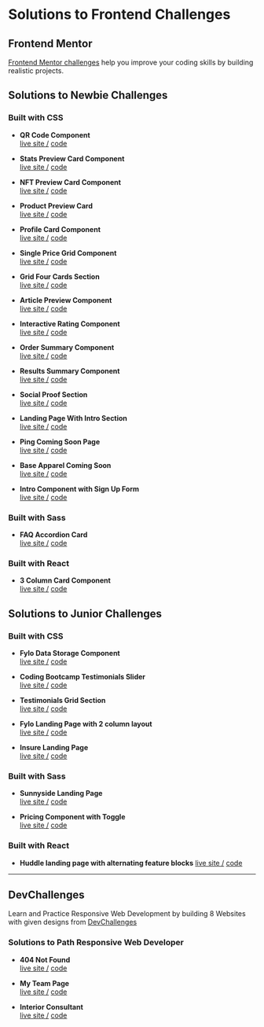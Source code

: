 # Solutions to Frontend Challenges

## Frontend Mentor
[Frontend Mentor challenges](https://www.frontendmentor.io/) help you improve your coding skills by building realistic projects.

## Solutions to Newbie Challenges

### Built with CSS

  - **QR Code Component**  
   [live site /](https://amansgz.github.io/css-qr-code-component/)  [code](https://github.com/amansgz/css-qr-code-component)

  - **Stats Preview Card Component**  
  [live site /](https://amansgz.github.io/css-stats-preview-card-component/)  [code](https://github.com/amansgz/css-stats-preview-card-component)

  - **NFT Preview Card Component**  
  [live site /](https://amansgz.github.io/css-nft-preview-card/)  [code](https://github.com/amansgz/css-nft-preview-card)

  - **Product Preview Card**  
  [live site /](https://amansgz.github.io/bootstrap-product-preview-card/)  [code](https://github.com/amansgz/bootstrap-product-preview-card) 

  - **Profile Card Component**  
  [live site /](https://amansgz.github.io/css-profile-card-component/)  [code](https://github.com/amansgz/css-profile-card-component)

  - **Single Price Grid Component**  
  [live site /](https://amansgz.github.io/css-single-price-grid-component/)  [code](https://github.com/amansgz/css-single-price-grid-component)

  - **Grid Four Cards Section**  
  [live site /](https://amansgz.github.io/css-grid-four-cards-section/)  [code](https://github.com/amansgz/css-grid-four-cards-section)

  - **Article Preview Component**  
  [live site /](https://amansgz.github.io/css-article-preview-component/)  [code](https://github.com/amansgz/css-article-preview-component)

  - **Interactive Rating Component**  
  [live site /](https://amansgz.github.io/css-interactive-rating-component/)  [code](https://github.com/amansgz/css-interactive-rating-component)  

  - **Order Summary Component**  
  [live site /](https://amansgz.github.io/css-order-summary-component/) [code](https://github.com/amansgz/css-order-summary-component)
  
  - **Results Summary Component**   
  [live site /](https://amansgz.github.io/css-results-summary-component/)  [code](https://github.com/amansgz/css-results-summary-component)  

  - **Social Proof Section**  
  [live site /](https://amansgz.github.io/css-social-proof-section/)  [code](https://github.com/amansgz/css-social-proof-section)

  - **Landing Page With Intro Section**    
  [live site /](https://amansgz.github.io/css-landing-page-with-intro-section/)  [code](https://github.com/amansgz/css-landing-page-with-intro-section)

  - **Ping Coming Soon Page**    
  [live site /](https://amansgz.github.io/bootstrap-ping-coming-soon-page/)  [code](https://github.com/amansgz/bootstrap-ping-coming-soon-page) 

  - **Base Apparel Coming Soon**  
  [live site /](https://amansgz.github.io/css-base-apparel-coming-soon/)  [code](https://github.com/amansgz/css-base-apparel-coming-soon)

  - **Intro Component with Sign Up Form**  
  [live site /](https://amansgz.github.io/css-intro-component-with-sign-up-form/)  [code](https://github.com/amansgz/css-intro-component-with-sign-up-form)


### Built with Sass

  - **FAQ Accordion Card**   
  [live site /](https://scss-faq-accordion-card.netlify.app/)  [code](https://github.com/amansgz/scss-faq-accordion-card)  


### Built with React

  - **3 Column Card Component**  
  [live site /](https://react-3-column-card.netlify.app/)  [code](https://github.com/amansgz/react-3-column-card-component)  


## Solutions to Junior Challenges

### Built with CSS

  - **Fylo Data Storage Component**  
  [live site /](https://amansgz.github.io/css-fylo-data-storage-component/) [code](https://github.com/amansgz/css-fylo-data-storage-component)

  - **Coding Bootcamp Testimonials Slider**  
  [live site /](https://amansgz.github.io/css-coding-bootcamp-testimonials-slider/)  [code](https://github.com/amansgz/css-coding-bootcamp-testimonials-slider)

  - **Testimonials Grid Section**  
  [live site /](https://amansgz.github.io/css-testimonials-grid-section/)  [code](https://github.com/amansgz/css-testimonials-grid-section)

- **Fylo Landing Page with 2 column layout**  
[live site /](https://amansgz.github.io/css-landing-page-with-2-column-layout/)  [code](https://github.com/amansgz/css-landing-page-with-2-column-layout)

- **Insure Landing Page**  
[live site /](https://amansgz.github.io/css-insure-landing-page/)  [code](https://github.com/amansgz/css-insure-landing-page)

### Built with Sass

- **Sunnyside Landing Page**  
[live site /](https://sass-sunnyside-landing-page.netlify.app/)  [code](https://github.com/amansgz/sass-sunnyside-landing-page)

- **Pricing Component with Toggle**  
[live site /](https://sass-pricing-component-with-toggle.netlify.app/)  [code](https://github.com/amansgz/sass-pricing-component-with-toggle)

### Built with React

- **Huddle landing page with alternating feature blocks**
[live site /](https://react-huddle-landing-page.netlify.app/) [code]()

--- 
## DevChallenges

Learn and Practice Responsive Web Development by building 8 Websites with given designs from [DevChallenges](https://devchallenges.io/paths/responsive-web-developer)


### Solutions to Path Responsive Web Developer

- **404 Not Found**  
[live site /](https://amansgz.github.io/css-404-not-found/) [code](https://github.com/amansgz/css-404-not-found)

- **My Team Page**  
[live site /](https://amansgz.github.io/css-my-team-page/) [code](https://github.com/amansgz/css-my-team-page) 

- **Interior Consultant**  
[live site /](https://amansgz.github.io/css-interior-consultant/) [code](https://github.com/amansgz/css-interior-consultant)

